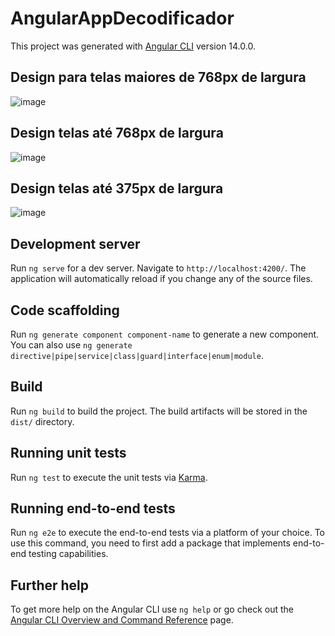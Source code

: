 # AngularAppDecodificador

This project was generated with [Angular CLI](https://github.com/angular/angular-cli) version 14.0.0.

## Design para telas maiores de 768px de largura
![image](https://github.com/Lucasgyn94/angular_alura_challenge_decodificador/assets/91031320/af7efeb6-9af1-41fc-becd-44c579712a31)


## Design telas até 768px de largura
![image](https://github.com/Lucasgyn94/angular_alura_challenge_decodificador/assets/91031320/4a838edd-3aee-47fc-b424-5130aced2f7d)

## Design telas até 375px de largura
![image](https://github.com/Lucasgyn94/angular_alura_challenge_decodificador/assets/91031320/c21fbd23-01a7-4cae-9f16-175a453e0b86)


## Development server

Run `ng serve` for a dev server. Navigate to `http://localhost:4200/`. The application will automatically reload if you change any of the source files.

## Code scaffolding

Run `ng generate component component-name` to generate a new component. You can also use `ng generate directive|pipe|service|class|guard|interface|enum|module`.

## Build

Run `ng build` to build the project. The build artifacts will be stored in the `dist/` directory.

## Running unit tests

Run `ng test` to execute the unit tests via [Karma](https://karma-runner.github.io).

## Running end-to-end tests

Run `ng e2e` to execute the end-to-end tests via a platform of your choice. To use this command, you need to first add a package that implements end-to-end testing capabilities.

## Further help

To get more help on the Angular CLI use `ng help` or go check out the [Angular CLI Overview and Command Reference](https://angular.io/cli) page.
